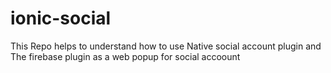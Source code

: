 # ionic-social

This Repo helps to understand how to use Native social account plugin and The firebase plugin as a web popup for social accoount
